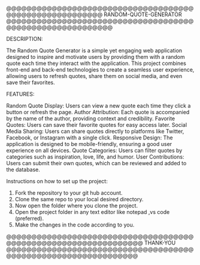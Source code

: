 @@@@@@@@@@@@@@@@@@@@@@@@@@@@@@@@@@@@@@@@@@@@@@@@@@@@@@@@ RANDOM-QUOTE-GENERATOR @@@@@@@@@@@@@@@@@@@@@@@@@@@@@@@@@@@@@@@@@@@@@@@@@@@@@@@@@@

DESCRIPTION:   

The Random Quote Generator is a simple yet engaging web application designed to inspire and motivate users by providing them with a random quote each time they interact with the application. This project combines front-end and back-end technologies to create a seamless user experience, allowing users to refresh quotes, share them on social media, and even save their favorites.

FEATURES:

Random Quote Display: Users can view a new quote each time they click a button or refresh the page.
Author Attribution: Each quote is accompanied by the name of the author, providing context and credibility.
Favorite Quotes: Users can save their favorite quotes for easy access later.
Social Media Sharing: Users can share quotes directly to platforms like Twitter, Facebook, or Instagram with a single click.
Responsive Design: The application is designed to be mobile-friendly, ensuring a good user experience on all devices.
Quote Categories: Users can filter quotes by categories such as inspiration, love, life, and humor.
User Contributions: Users can submit their own quotes, which can be reviewed and added to the database.



Instructions on how to set up the project:

1. Fork the repository to your git hub account.
2. Clone the same repo to your local desired directory.
3. Now open the folder where you clone the project.
4. Open the project folder in any text editor like notepad ,vs code (preferred).
5. Make the changes in the code according to you.


@@@@@@@@@@@@@@@@@@@@@@@@@@@@@@@@@@@@@@@@@@@@@@@@@@@@@@@@@@@@@@@@ THANK-YOU @@@@@@@@@@@@@@@@@@@@@@@@@@@@@@@@@@@@@@@@@@@@@@@@@@@@@@@@@@@@@@@

